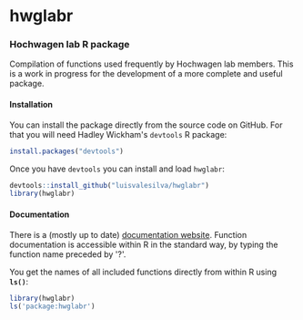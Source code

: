 # hwglabr
### Hochwagen lab R package

Compilation of functions used frequently by Hochwagen lab members.
This is a work in progress for the development of a more complete and useful package.

#### Installation

You can install the package directly from the source code on GitHub. For that you will need Hadley Wickham's `devtools` R package:
``` r
install.packages("devtools")
```

Once you have `devtools` you can install and load `hwglabr`:
``` r
devtools::install_github("luisvalesilva/hwglabr")
library(hwglabr)
```

#### Documentation

There is a (mostly up to date) [documentation website](http://www.nyu.edu/projects/hochwagen/hwglabr/).
Function documentation is accessible within R in the standard way, by typing the function name
preceded by '?'.

You get the names of all included functions directly from within R using **`ls()`**:

``` r
library(hwglabr)
ls('package:hwglabr')
```